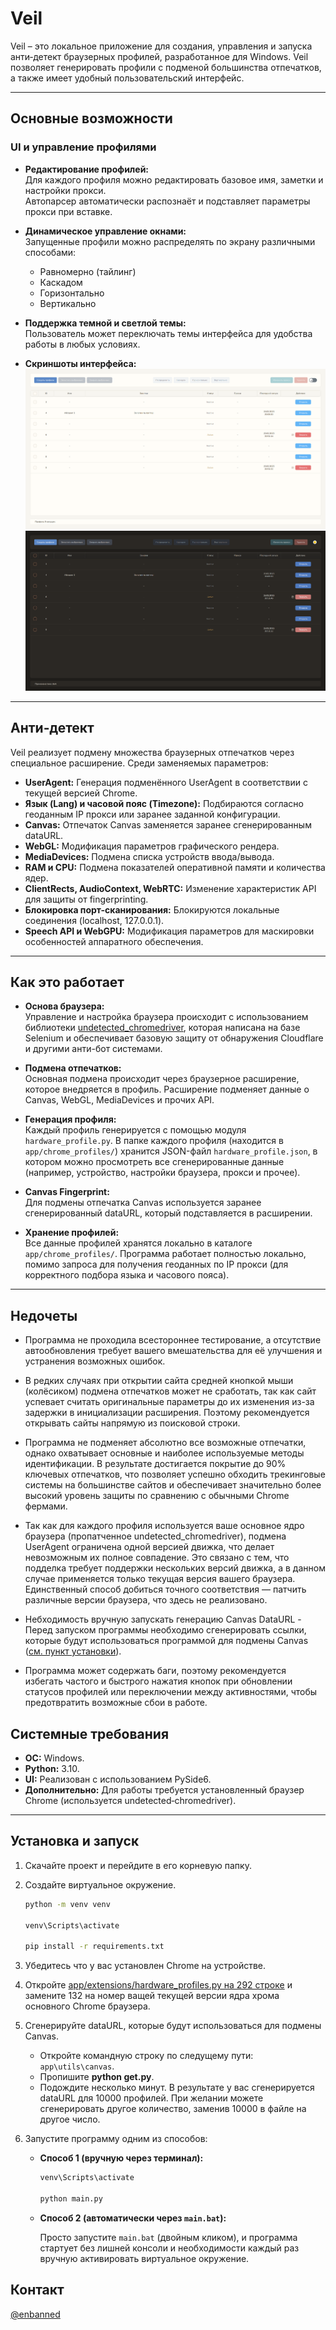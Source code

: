 # Veil

Veil – это локальное приложение для создания, управления и запуска анти‑детект браузерных профилей, разработанное для Windows. Veil позволяет генерировать профили с подменой большинства отпечатков, а также имеет удобный пользовательский интерфейс.

---

## Основные возможности

### UI и управление профилями

- **Редактирование профилей:**  
  Для каждого профиля можно редактировать базовое имя, заметки и настройки прокси.  
  Автопарсер автоматически распознаёт и подставляет параметры прокси при вставке.

- **Динамическое управление окнами:**  
  Запущенные профили можно распределять по экрану различными способами:
  - Равномерно (тайлинг)
  - Каскадом
  - Горизонтально
  - Вертикально
- **Поддержка темной и светлой темы:**  
  Пользователь может переключать темы интерфейса для удобства работы в любых условиях.

- **Скриншоты интерфейса:**  
  ![Светлая тема](app/ui/styles/images/preview_light.png)  
  ![Темная тема](app/ui/styles/images/preview_dark.png)

---

## Анти‑детект

Veil реализует подмену множества браузерных отпечатков через специальное расширение. Среди заменяемых параметров:

- **UserAgent:** Генерация подменённого UserAgent в соответствии с текущей версией Chrome.
- **Язык (Lang) и часовой пояс (Timezone):** Подбираются согласно геоданным IP прокси или заранее заданной конфигурации.
- **Canvas:** Отпечаток Canvas заменяется заранее сгенерированным dataURL.
- **WebGL:** Модификация параметров графического рендера.
- **MediaDevices:** Подмена списка устройств ввода/вывода.
- **RAM и CPU:** Подмена показателей оперативной памяти и количества ядер.
- **ClientRects, AudioContext, WebRTC:** Изменение характеристик API для защиты от fingerprinting.
- **Блокировка порт-сканирования:** Блокируются локальные соединения (localhost, 127.0.0.1).
- **Speech API и WebGPU:** Модификация параметров для маскировки особенностей аппаратного обеспечения.

---

## Как это работает

- **Основа браузера:**  
  Управление и настройка браузера происходит с использованием библиотеки [undetected_chromedriver](https://github.com/ultrafunkamsterdam/undetected-chromedriver), которая написана на базе Selenium и обеспечивает базовую защиту от обнаружения Cloudflare и другими анти-бот системами.

- **Подмена отпечатков:**  
  Основная подмена происходит через браузерное расширение, которое внедряется в профиль. Расширение подменяет данные о Canvas, WebGL, MediaDevices и прочих API.

- **Генерация профиля:**  
  Каждый профиль генерируется с помощью модуля `hardware_profile.py`. В папке каждого профиля (находится в `app/chrome_profiles/`) хранится JSON-файл `hardware_profile.json`, в котором можно просмотреть все сгенерированные данные (например, устройство, настройки браузера, прокси и прочее).

- **Canvas Fingerprint:**  
  Для подмены отпечатка Canvas используется заранее сгенерированный dataURL, который подставляется в расширении.

- **Хранение профилей:**  
  Все данные профилей хранятся локально в каталоге `app/chrome_profiles/`. Программа работает полностью локально, помимо запроса для получения геоданных по IP прокси (для корректного подбора языка и часового пояса).

---

## Недочеты

- Программа не проходила всестороннее тестирование, а отсутствие автообновления требует вашего вмешательства для её улучшения и устранения возможных ошибок.

- В редких случаях при открытии сайта средней кнопкой мыши (колёсиком) подмена отпечатков может не сработать, так как сайт успевает считать оригинальные параметры до их изменения из-за задержки в инициализации расширения. Поэтому рекомендуется открывать сайты напрямую из поисковой строки.

- Программа не подменяет абсолютно все возможные отпечатки, однако охватывает основные и наиболее используемые методы идентификации. В результате достигается покрытие до 90% ключевых отпечатков, что позволяет успешно обходить трекинговые системы на большинстве сайтов и обеспечивает значительно более высокий уровень защиты по сравнению с обычными Chrome фермами.

- Так как для каждого профиля используется ваше основное ядро браузера (пропатченное undetected_chromedriver), подмена UserAgent ограничена одной версией движка, что делает невозможным их полное совпадение. Это связано с тем, что подделка требует поддержки нескольких версий движка, а в данном случае применяется только текущая версия вашего браузера. Единственный способ добиться точного соответствия — патчить различные версии браузера, что здесь не реализовано.

- Небходимость вручную запускать генерацию Canvas DataURL - Перед запуском программы необходимо сгенерировать ссылки, которые будут использоваться программой для подмены Canvas ([см. пункт установки](#установка-и-запуск)).

- Программа может содержать баги, поэтому рекомендуется избегать частого и быстрого нажатия кнопок при обновлении статусов профилей или переключении между активностями, чтобы предотвратить возможные сбои в работе.

## Системные требования

- **ОС:** Windows.
- **Python:** 3.10.
- **UI:** Реализован с использованием PySide6.
- **Дополнительно:** Для работы требуется установленный браузер Chrome (используется undetected‑chromedriver).

---

## Установка и запуск

1. Скачайте проект и перейдите в его корневую папку.

2. Создайте виртуальное окружение.

   ```bash
   python -m venv venv

   venv\Scripts\activate

   pip install -r requirements.txt
   ```

3. Убедитесь что у вас установлен Chrome на устройстве.

4. Откройте [app/extensions/hardware_profiles.py на 292 строке](https://github.com/ENbanned/veil_anti-detect/blob/master/app/extensions/hardware_profiles.py#L292) и замените 132 на номер ващей текущей версии ядра хрома основного Chrome браузера.

5. Сгенерируйте dataURL, которые будут использоваться для подмены Canvas.

   - Откройте командную строку по следущему пути: `app\utils\canvas`.
   - Пропишите **python get.py**.
   - Подождите несколько минут. В результате у вас сгенерируется dataURL для 10000 профилей. При желании можете сгенерировать другое количество, заменив 10000 в файле на другое число.

6. Запустите программу одним из способов:

   - **Способ 1 (вручную через терминал):**

     ```bash
     venv\Scripts\activate

     python main.py
     ```

   - **Способ 2 (автоматически через `main.bat`):**

     Просто запустите `main.bat` (двойным кликом), и программа стартует без лишней консоли и необходимости каждый раз вручную активировать виртуальное окружение.

## Контакт

[@enbanned](https://t.me/enbanned)
